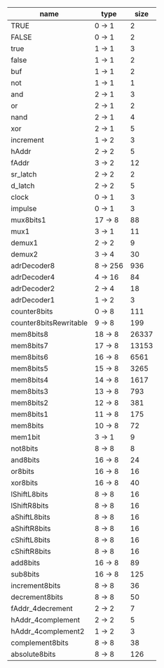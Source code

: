 | name | type | size |
| -- | -- | -- |
| TRUE | 0 -> 1 | 2 |
| FALSE | 0 -> 1 | 2 |
| true | 1 -> 1 | 3 |
| false | 1 -> 1 | 2 |
| buf | 1 -> 1 | 2 |
| not | 1 -> 1 | 1 |
| and | 2 -> 1 | 3 |
| or | 2 -> 1 | 2 |
| nand | 2 -> 1 | 4 |
| xor | 2 -> 1 | 5 |
| increment | 1 -> 2 | 3 |
| hAddr | 2 -> 2 | 5 |
| fAddr | 3 -> 2 | 12 |
| sr_latch | 2 -> 2 | 2 |
| d_latch | 2 -> 2 | 5 |
| clock | 0 -> 1 | 3 |
| impulse | 0 -> 1 | 3 |
| mux8bits1 | 17 -> 8 | 88 |
| mux1 | 3 -> 1 | 11 |
| demux1 | 2 -> 2 | 9 |
| demux2 | 3 -> 4 | 30 |
| adrDecoder8 | 8 -> 256 | 936 |
| adrDecoder4 | 4 -> 16 | 84 |
| adrDecoder2 | 2 -> 4 | 18 |
| adrDecoder1 | 1 -> 2 | 3 |
| counter8bits | 0 -> 8 | 111 |
| counter8bitsRewritable | 9 -> 8 | 199 |
| mem8bits8 | 18 -> 8 | 26337 |
| mem8bits7 | 17 -> 8 | 13153 |
| mem8bits6 | 16 -> 8 | 6561 |
| mem8bits5 | 15 -> 8 | 3265 |
| mem8bits4 | 14 -> 8 | 1617 |
| mem8bits3 | 13 -> 8 | 793 |
| mem8bits2 | 12 -> 8 | 381 |
| mem8bits1 | 11 -> 8 | 175 |
| mem8bits | 10 -> 8 | 72 |
| mem1bit | 3 -> 1 | 9 |
| not8bits | 8 -> 8 | 8 |
| and8bits | 16 -> 8 | 24 |
| or8bits | 16 -> 8 | 16 |
| xor8bits | 16 -> 8 | 40 |
| lShiftL8bits | 8 -> 8 | 16 |
| lShiftR8bits | 8 -> 8 | 16 |
| aShiftL8bits | 8 -> 8 | 16 |
| aShiftR8bits | 8 -> 8 | 16 |
| cShiftL8bits | 8 -> 8 | 16 |
| cShiftR8bits | 8 -> 8 | 16 |
| add8bits | 16 -> 8 | 89 |
| sub8bits | 16 -> 8 | 125 |
| increment8bits | 8 -> 8 | 36 |
| decrement8bits | 8 -> 8 | 50 |
| fAddr_4decrement | 2 -> 2 | 7 |
| hAddr_4complement | 2 -> 2 | 5 |
| hAddr_4complement2 | 1 -> 2 | 3 |
| complement8bits | 8 -> 8 | 38 |
| absolute8bits | 8 -> 8 | 126 |